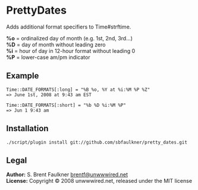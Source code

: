 # PrettyDates

Adds additional format specifiers to Time#strftime.

**%o** = ordinalized day of month (e.g. 1st, 2nd, 3rd...)  
**%D** = day of month without leading zero  
**%i** = hour of day in 12-hour format without leading 0  
**%P** = lower-case am/pm indicator  

## Example

    Time::DATE_FORMATS[:long] = "%B %o, %Y at %i:%M %P %Z"
    => June 1st, 2008 at 9:43 am EST

    Time::DATE_FORMATS[:short] = "%b %D %i:%M %P"
    => Jun 1 9:43 am

## Installation

    ./script/plugin install git://github.com/sbfaulkner/pretty_dates.git

## Legal

**Author:** S. Brent Faulkner <brentf@unwwwired.net>  
**License:** Copyright &copy; 2008 unwwwired.net, released under the MIT license
